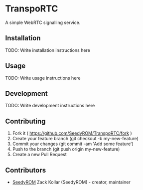 # TranspoRTC

A simple WebRTC signalling service.

## Installation

TODO: Write installation instructions here

## Usage

TODO: Write usage instructions here

## Development

TODO: Write development instructions here

## Contributing

1. Fork it ( https://github.com/SeedyROM/TranspoRTC/fork )
2. Create your feature branch (git checkout -b my-new-feature)
3. Commit your changes (git commit -am 'Add some feature')
4. Push to the branch (git push origin my-new-feature)
5. Create a new Pull Request

## Contributors

- [SeedyROM](https://github.com/SeedyROM) Zack Kollar (SeedyROM) - creator, maintainer
